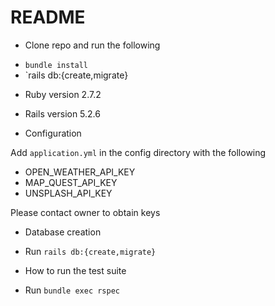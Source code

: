 # README

* Clone repo and run the following
- `bundle install`
- `rails db:{create,migrate}

* Ruby version 2.7.2
- Rails version 5.2.6

* Configuration

Add `application.yml` in the config directory with the following

- OPEN_WEATHER_API_KEY
- MAP_QUEST_API_KEY
- UNSPLASH_API_KEY

Please contact owner to obtain keys

* Database creation

- Run `rails db:{create,migrate}`

* How to run the test suite

- Run `bundle exec rspec`
